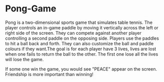 # Pong-Game
Pong is a two-dimensional sports game that simulates table tennis. The player controls an in-game paddle by moving it vertically across the left or right side of the screen. They can compete against another player controlling a second paddle on the opposing side. Players use the paddles to hit a ball back and forth. They can also customize the ball and paddle colours if they want.The goal is for each player have 3 lives, lives are lost when one fails to return the ball to the other. The first one lose all the lives will lose the game.

If some one win the game, you would see "PEACE" appear on the screen. Friendship is more important than winning!

